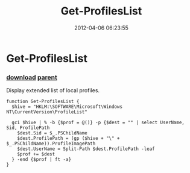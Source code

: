 ﻿---
pid:            3319
parent:         3318
children:       
poster:         greg zakharov
title:          Get-ProfilesList
date:           2012-04-06 06:23:55
description:    Display extended list of local profiles.
format:         posh
---

# Get-ProfilesList

### [download](3319.ps1) [parent](3318.md) 

Display extended list of local profiles.

```posh
function Get-ProfilesList {
  $hive = "HKLM:\SOFTWARE\Microsoft\Windows NT\CurrentVersion\ProfileList"

  gci $hive | % -b {$prof = @()} -p {$dest = "" | select UserName, Sid, ProfilePath
    $dest.Sid = $_.PSChildName
    $dest.ProfilePath = (gp ($hive + "\" + $_.PSChildName)).ProfileImagePath
    $dest.UserName = Split-Path $dest.ProfilePath -leaf
    $prof += $dest
  } -end {$prof | ft -a}
}
```
